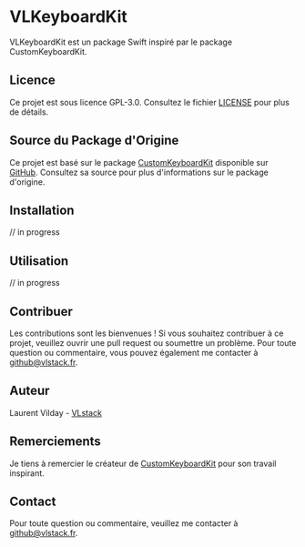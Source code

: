 # VLKeyboardKit

VLKeyboardKit est un package Swift inspiré par le package CustomKeyboardKit.

## Licence

Ce projet est sous licence GPL-3.0. Consultez le fichier [LICENSE](LICENSE) pour plus de détails.

## Source du Package d'Origine

Ce projet est basé sur le package [CustomKeyboardKit](https://github.com/paescebu/CustomKeyboardKit) disponible sur [GitHub](https://github.com/paescebu/CustomKeyboardKit). Consultez sa source pour plus d'informations sur le package d'origine.

## Installation

// in progress

## Utilisation

// in progress

## Contribuer

Les contributions sont les bienvenues ! Si vous souhaitez contribuer à ce projet, veuillez ouvrir une pull request ou soumettre un problème. Pour toute question ou commentaire, vous pouvez également me contacter à [github@vlstack.fr](mailto:github@vlstack.fr).

## Auteur

Laurent Vilday - [VLstack](https://www.vlstack.fr)

## Remerciements

Je tiens à remercier le créateur de [CustomKeyboardKit](https://github.com/paescebu/CustomKeyboardKit) pour son travail inspirant.

## Contact

Pour toute question ou commentaire, veuillez me contacter à [github@vlstack.fr](mailto:github@vlstack.fr).
